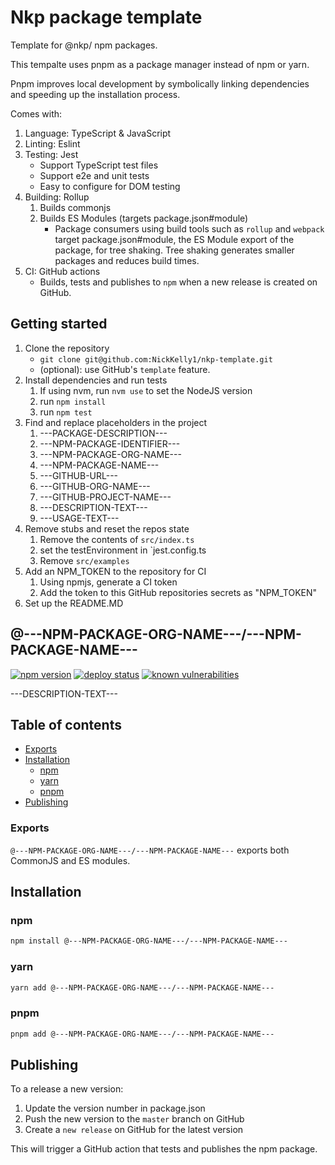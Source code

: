 # Nkp package template

Template for @nkp/ npm packages.

This tempalte uses pnpm as a package manager instead of npm or yarn.

Pnpm improves local development by symbolically linking dependencies and speeding up the installation process.

Comes with:

1. Language: TypeScript & JavaScript
2. Linting: Eslint
3. Testing: Jest
    - Support TypeScript test files
    - Support e2e and unit tests
    - Easy to configure for DOM testing
4. Building: Rollup
    1. Builds commonjs
    2. Builds ES Modules (targets package.json#module)
        - Package consumers using build tools such as `rollup` and `webpack` target package.json#module, the ES Module export of the package, for tree shaking. Tree shaking generates smaller packages and reduces build times.
5. CI: GitHub actions
    - Builds, tests and publishes to `npm` when a new release is created on GitHub.

## Getting started

1. Clone the repository
    - `git clone git@github.com:NickKelly1/nkp-template.git`
    - (optional): use GitHub's `template` feature.
2. Install dependencies and run tests
    1. If using nvm, run `nvm use` to set the NodeJS version
    2. run `npm install`
    3. run `npm test`
3. Find and replace placeholders in the project
    1. ---PACKAGE-DESCRIPTION---
    2. ---NPM-PACKAGE-IDENTIFIER---
    6. ---NPM-PACKAGE-ORG-NAME---
    7. ---NPM-PACKAGE-NAME---
    3. ---GITHUB-URL---
    4. ---GITHUB-ORG-NAME---
    5. ---GITHUB-PROJECT-NAME---
    8. ---DESCRIPTION-TEXT---
    9. ---USAGE-TEXT---
4. Remove stubs and reset the repos state
    1. Remove the contents of `src/index.ts`
    2. set the testEnvironment in `jest.config.ts
    3. Remove `src/examples`
5. Add an NPM_TOKEN to the repository for CI
    1. Using npmjs, generate a CI token
    2. Add the token to this GitHub repositories secrets as "NPM_TOKEN"
6. Set up the README.MD

## @---NPM-PACKAGE-ORG-NAME---/---NPM-PACKAGE-NAME---

[![npm version](https://badge.fury.io/js/%40---NPM-PACKAGE-ORG-NAME---%2F---NPM-PACKAGE-NAME---.svg)](https://www.npmjs.com/package/@---NPM-PACKAGE-ORG-NAME---/---NPM-PACKAGE-NAME---)
[![deploy status](https://github.com/---GITHUB-ORG-NAME---/---GITHUB-PROJECT-NAME---/actions/workflows/release.yml/badge.svg)](https://github.com/---GITHUB-ORG-NAME---/---GITHUB-PROJECT-NAME---/actions/workflows/release.yml)
[![known vulnerabilities](https://snyk.io/test/github/---GITHUB-ORG-NAME---/---GITHUB-PROJECT-NAME---/badge.svg)](https://snyk.io/test/github/---GITHUB-ORG-NAME---/---GITHUB-PROJECT-NAME---)

---DESCRIPTION-TEXT---

## Table of contents

- [Exports](#exports)
- [Installation](#installation)
  - [npm](#npm)
  - [yarn](#yarn)
  - [pnpm](#pnpm)
- [Publishing](#publishing)

### Exports

`@---NPM-PACKAGE-ORG-NAME---/---NPM-PACKAGE-NAME---` exports both CommonJS and ES modules.

## Installation

### npm

```sh
npm install @---NPM-PACKAGE-ORG-NAME---/---NPM-PACKAGE-NAME---
```

### yarn

```sh
yarn add @---NPM-PACKAGE-ORG-NAME---/---NPM-PACKAGE-NAME---
```

### pnpm

```sh
pnpm add @---NPM-PACKAGE-ORG-NAME---/---NPM-PACKAGE-NAME---
```

## Publishing

To a release a new version:

1. Update the version number in package.json
2. Push the new version to the `master` branch on GitHub
3. Create a `new release` on GitHub for the latest version

This will trigger a GitHub action that tests and publishes the npm package.
